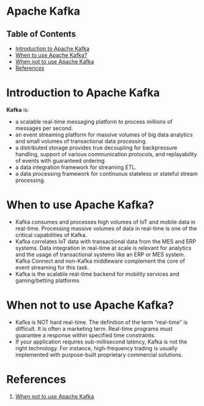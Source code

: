 # Apache Kafka

## Table of Contents
- [Introduction to Apache Kafka](#Introduction-to-Apache-Kafka)
- [When to use Apache Kafka?](#When-to-use-Apache-Kafka?)
- [When not to use Apache Kafka](#When-not-to-use-Apache-Kafka?)
- [References](#References)

# Introduction to Apache Kafka
__Kafka__ is:
* a scalable real-time messaging platform to process millions of messages per second.
* an event streaming platform for massive volumes of big data analytics and small volumes of transactional data processing.
* a distributed storage provides true decoupling for backpressure handling, support of various communication protocols, and replayability of events with guaranteed ordering.
* a data integration framework for streaming ETL.
* a data processing framework for continuous stateless or stateful stream processing.

# When to use Apache Kafka?
* Kafka consumes and processes high volumes of IoT and mobile data in real-time. Processing massive volumes of data in real-time is one of the critical capabilities of Kafka.
* Kafka correlates IoT data with transactional data from the MES and ERP systems. Data integration in real-time at scale is relevant for analytics and the usage of transactional systems like an ERP or MES system. Kafka Connect and non-Kafka middleware complement the core of event streaming for this task.
* Kafka is the scalable real-time backend for mobility services and gaming/betting platforms

# When not to use Apache Kafka?
* Kafka is NOT hard real-time. The definition of the term “real-time” is difficult. It is often a marketing term. Real-time programs must guarantee a response within specified time constraints.
* If your application requires sub-millisecond latency, Kafka is not the right technology. For instance, high-frequency trading is usually implemented with purpose-built proprietary commercial solutions.

# References
1. [When not to use Apache Kafka](https://kai-waehner.medium.com/when-not-to-use-apache-kafka-a35345226a9f)